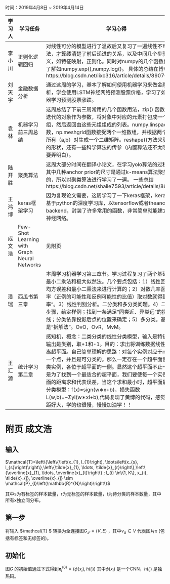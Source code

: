 ﻿时间：2019年4月8日 ~ 2019年4月14日

学习人|学习任务|学习心得
------ | ------ | ------ 
李小川  | 正则化逻辑回归|对线性可分的模型进行了温故后又复习了一遍线性不可分的算法，才算缕清楚了前后递进的关系，以及中间几个步骤的意义，如特征映射，正则化。同时对numpy的几个函数做了详细了解如numpy.exp(),numpy.log()。 具体的总结在博客https://blog.csdn.net/lixc316/article/details/89070140 
刘天宇  | 金融数据分析　| 通过这周的学习，基本了解如何使用机器学习来做金融数据分析，学会使用LSTM神经网络预测股票价格，学习了如何通过机器学习预测股票涨跌。
袁林     | 机器学习前三周总结| 这周总结了下前三周常用的几个函数用法，zip() 函数用于将可迭代的对象作为参数，将对象中对应的元素打包成一个个元组，然后返回由这些元组组成的列表。numpy.linspace（）函数，np.meshgrid函数接受两个一维数组，并根据两个数组的所有（a,b）对生成一个二维矩阵。reshape()方法来更改数组的形状，还有一些科学算法的传参（内置算法还不太明白，需要弄明白）。
陆开胜 | 聚类算法 | 这周大部分时间在翻译小论文，在学习yolo算法的过程了解到其中几种anchor prior的尺寸是通过k-means算法聚类得到的，所以对聚类算法进行学习了一遍。 一些总结https://blog.csdn.net/shaile7593/article/details/89300177
王鸿博 | keras框架学习 | 因为复现论文需要，这周学习了一下keras框架，keras是一个基于python的深度学习库，以tensorflow或者theano作为backend，封装了许多常用的函数，非常简单就能建立起一个神经网络。
成文浩 |Few-Shot Learning with Graph Neural Networks| 见附页 
潘瑞 | 西瓜书第三章 |  本周学习机器学习第三章节。学习过程复习了两个基础知识，最小二乘法和极大似然法。几个要点包括：1）线性回归。使用均方误差和最小二乘法来进行计算的；2）对数几率函数。对几率（正例的可能性和反例可能性的比值）取对数就得到“对数几率“。3）线性判别分析。二分类和多分类问题。4）二分类三个步骤，给定样例；找到一条满足“同类近、异类远”的投影直线；分类依靠投影后点的位置来确定；5）多分类。基本思路是“拆解法”。OvO，OvR，MvM。
|王汇源|统计学习第二章|感知机，概念：二类分类的线性分类模型，输入是特征向量，输出是类别，取+1和-1。目的：求出将训练数据线性划分的分离超平面。自己简单理解的思路：对每个实例对应于n维空间的一个点，并且是可分类的。那么一定存在一个超平面使得这两类实例，各位于超平面的一侧。显然这个超平面不止一个，但是为了找到一个最适合的超平面，我们要使每一个实例到超平面的距离求和代表误差，当这个求和最小时，超平面最好。二分类模型：f(x)=sign(w∗x+b)，损失函数L(w,b)=−Σyi(w∗xi+b),代码复现了黄博的代码，感觉和大家差距好大，学的也很慢，慢慢加油学！！

# 附页 成文浩
## 输入

$\mathcal{T}=\left\{\left\{\left(x_{1}, l_{1}\right), \ldots\left(x_{s}, l_{s}\right)\right\},\left\{\tilde{x}_{1}, \ldots, \tilde{x}_{r}\right\},\left\{\overline{x}_{1}, \ldots, \overline{x}_{t}\right\} ; l_{i} \in\{1, K\}, x_{i}, \tilde{x}_{j}, \overline{x}_{j} \sim \mathcal{P}_{l}\left(\mathbb{R}^{N}\right)\right\}$

其中s为有标签的样本数量，r为无标签的样本数量，t为待分类的样本数量，其中所有x独立同分布。

## 第一步

将输入 $\mathcal{T} $ 转换为全连接图$G_{\mathcal{T}}=(V, E)$ ，其中$v_{a} \in V$  代表图片$x$ (包括有标签和无标签的)。

## 初始化

图$G$ 的初始值通过下式得到$\mathbf{x}_{i}^{(0)}=\left(\phi\left(x_{i}\right), h\left(l_{i}\right)\right)$
其中$\phi\left(x_{i}\right)$ 是一个CNN，$h(l_{i})$ 是独热码。
